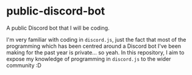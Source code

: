 # public-discord-bot
A public Discord bot that I will be coding.

I'm very familiar with coding in `discord.js`, just the fact that most of the programming which has been centred around a Discord bot I've been making for the past year is private... so yeah. In this repository, I aim to expose my knowledge of programming in `discord.js` to the wider community :D

